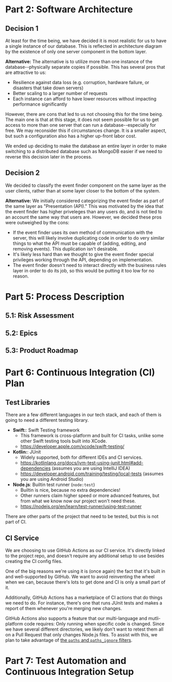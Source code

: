 # Part 2: Software Architecture

## Decision 1

At least for the time being, we have decided it is most realistic for us to have a single instance of our database. This is reflected in architecture diagram by the existence of only one server component in the bottom layer.

**Alternative:** The alternative is to utilize more than one instance of the database--physically separate copies if possible. This has several pros that are attractive to us:
- Resilience against data loss (e.g. corruption, hardware failure, or disasters that take down servers)
- Better scaling to a larger number of requests
- Each instance can afford to have lower resources without impacting performance significantly

However, there are cons that led to us not choosing this for the time being. The main one is that at this stage, it does not seem possible for us to get access to more than one server that can run a database--especially for free. We may reconsider this if circumstances change. It is a smaller aspect, but such a configuration also has a higher up-front labor cost.

We ended up deciding to make the database an entire layer in order to make switching to a distributed database such as MongoDB easier if we need to reverse this decision later in the process.

## Decision 2

We decided to classify the event finder component on the same layer as the user clients, rather than at some layer closer to the bottom of the system.

**Alternative:** We initially considered categorizing the event finder as part of the same layer as "Presentation (API)." This was motivated by the idea that the event finder has higher priveleges than any users do, and is not tied to an account the same way that users are. However, we decided these pros were outweighed by the cons:

- If the event finder uses its own method of communication with the server, this will likely involve duplicating code in order to do very similar things to what the API must be capable of (adding, editing, and removing events). This duplication isn't desirable.
- It's likely less hard than we thought to give the event finder special privileges working through the API, depending on implementation.
- The event finder doesn't need to interact directly with the business rules layer in order to do its job, so this would be putting it too low for no reason.

# Part 5: Process Description

## 5.1: Risk Assessment

## 5.2: Epics

## 5.3: Product Roadmap

# Part 6: Continuous Integration (CI) Plan

## Test Libraries

There are a few different languages in our tech stack, and each of them is going to need a different testing library.

- **Swift:**: Swift Testing framework
  - This framework is cross-platform and built for CI tasks, unlike some other Swift testing tools built into XCode.
  - <https://developer.apple.com/xcode/swift-testing/>
- **Kotlin:**: JUnit
  - Widely supported, both for different IDEs and CI services.
  - <https://kotlinlang.org/docs/jvm-test-using-junit.html#add-dependencies> (assumes you are using IntelliJ IDEA)
  - <https://developer.android.com/training/testing/local-tests> (assumes you are using Android Studio)
- **Node.js**: Builtin test runner (`node:test`)
  - Builtin is nice, because no extra dependencies!
  - Other runners claim higher speed or more advanced features, but from what we know now our project won't need these.
  - <https://nodejs.org/en/learn/test-runner/using-test-runner>

There are other parts of the project that need to be tested, but this is not part of CI.

## CI Service

We are choosing to use GitHub Actions as our CI service. It's directly linked to the project repo, and doesn't require any additional setup to use besides creating the CI config files.

One of the big reasons we're using it is (once again) the fact that it's built in and well-supported by GitHub. We want to avoid reinventing the wheel when we can, because there's lots to get done and CI is only a small part of it.

Additionally, GitHub Actions has a marketplace of CI actions that do things we need to do. For instance, there's one that runs JUnit tests and makes a report of them whenever you're merging new changes.

GitHub Actions also supports a feature that our multi-language and mutli-platform code requires: Only running when specific code is changed. Since we have several different directories, we likely don't want to retest them all on a Pull Request that only changes Node.js files. To assist with this, we plan to take advantage of [the `paths` and `paths_ignore` filters](https://docs.github.com/en/actions/writing-workflows/workflow-syntax-for-github-actions#onpushpull_requestpull_request_targetpathspaths-ignore).

# Part 7: Test Automation and Continuous Integration Setup
